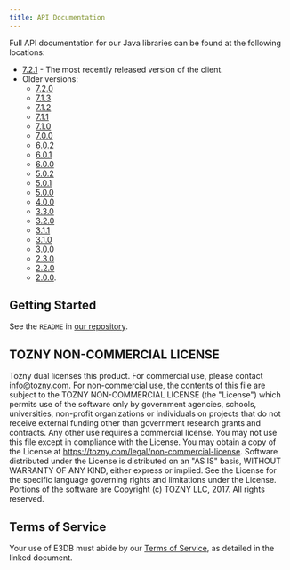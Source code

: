 ```yaml
---
title: API Documentation
---
```


Full API documentation for our Java libraries can be found at the
following locations:

* [7.2.1](https://tozny.github.io/e4db-java/docs/7.2.1/) - The most recently released version of the client.
* Older versions:
  * [7.2.0](https://tozny.github.io/e4db-java/docs/7.2.0/)
  * [7.1.3](https://tozny.github.io/e3db-java/docs/7.1.3/)
  * [7.1.2](https://tozny.github.io/e3db-java/docs/7.1.2/)
  * [7.1.1](https://tozny.github.io/e3db-java/docs/7.1.1/)
  * [7.1.0](https://tozny.github.io/e3db-java/docs/7.1.0/)
  * [7.0.0](https://tozny.github.io/e3db-java/docs/7.0.0/)
  * [6.0.2](https://tozny.github.io/e3db-java/docs/6.0.2/)
  * [6.0.1](https://tozny.github.io/e3db-java/docs/6.0.1/)
  * [6.0.0](https://tozny.github.io/e3db-java/docs/6.0.0/)
  * [5.0.2](https://tozny.github.io/e3db-java/docs/5.0.2/)
  * [5.0.1](https://tozny.github.io/e3db-java/docs/5.0.1/)
  * [5.0.0](https://tozny.github.io/e3db-java/docs/5.0.0/)
  * [4.0.0](https://tozny.github.io/e3db-java/docs/4.0.0/)
  * [3.3.0](https://tozny.github.io/e3db-java/docs/3.3.0/)
  * [3.2.0](https://tozny.github.io/e3db-java/docs/3.2.0/)
  * [3.1.1](https://tozny.github.io/e3db-java/docs/3.1.1/)
  * [3.1.0](https://tozny.github.io/e3db-java/docs/3.1.0/)
  * [3.0.0](https://tozny.github.io/e3db-java/docs/3.0.0/)
  * [2.3.0](https://tozny.github.io/e3db-java/docs/2.3.0/)
  * [2.2.0](https://tozny.github.io/e3db-java/docs/2.2.0/)
  * [2.0.0](https://tozny.github.io/e3db-java/docs/2.0.0/).

## Getting Started

See the `README` in [our repository](https://github.com/tozny/e3db-java).

## TOZNY NON-COMMERCIAL LICENSE

Tozny dual licenses this product. For commercial use, please contact
info@tozny.com. For non-commercial use, the contents of this file are
subject to the TOZNY NON-COMMERCIAL LICENSE (the "License") which
permits use of the software only by government agencies, schools,
universities, non-profit organizations or individuals on projects that
do not receive external funding other than government research grants
and contracts.  Any other use requires a commercial license. You may
not use this file except in compliance with the License. You may obtain
a copy of the License at https://tozny.com/legal/non-commercial-license.
Software distributed under the License is distributed on an "AS IS"
basis, WITHOUT WARRANTY OF ANY KIND, either express or implied. See the
License for the specific language governing rights and limitations under
the License. Portions of the software are Copyright (c) TOZNY LLC, 2017.
All rights reserved.

## Terms of Service

Your use of E3DB must abide by our [Terms of Service](https://github.com/tozny/e3db-java/blob/master/terms.pdf), as detailed in
the linked document.


